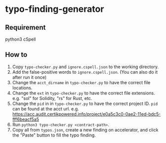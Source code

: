 # typo-finding-generator

## Requirement
python3
cSpell

## How to
1. Copy `typo-checker.py` and `ignore.cspell.json` to the working directory.
2. Add the false-positive words to `ignore.cspell.json`. (You can also do it after run it once)
3. Change the `acct_dirname` in `typo-checker.py` to have the correct file locations.
4. Change the `ext` in `typo-checker.py` to have the correct file extensions. e.g. "sol" for Solidity, "rs" for Rust, etc.
5. Change the `pid` in in `typo-checker.py` to have the correct project ID. `pid` can be found at the acct url. e.g. https://acc.audit.certikpowered.info/project/e0a5c3c0-0ae2-11ed-bdc5-fff6beacf5a5
6. Run `python3 typo-checker.py <contract-path>`.
7. Copy all from `typos.json`, create a new finding on accelerator, and click the "Paste" button to fill the typo finding.
